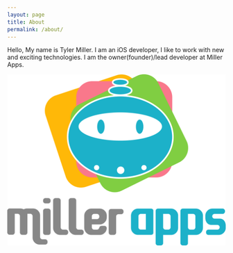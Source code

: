 ```yaml
---
layout: page
title: About
permalink: /about/
---
```


Hello, My name is Tyler Miller. I am an iOS developer, I like to work with new and exciting technologies. I am the owner(founder)/lead developer at Miller Apps. 

![Miller Apps Logo](/assets/miller_apps.png)
